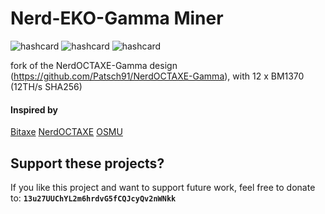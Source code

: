 # Nerd-EKO-Gamma Miner
![hashcard](https://github.com/phil31/NerdEKO-Gamma/blob/main/images/Assembled_Nerd-EKO-Gamma.jpg)
![hashcard](https://github.com/phil31/NerdEKO-Gamma/blob/main/images/Nerd-EKO-Gamma_TOP.jpg)
![hashcard](https://github.com/phil31/NerdEKO-Gamma/blob/main/images/Nerd-EKO-Gamma_BOT.jpg)

fork of the NerdOCTAXE-Gamma design (https://github.com/Patsch91/NerdOCTAXE-Gamma), with 12 x BM1370 (12TH/s SHA256)
	


#### Inspired by 
[Bitaxe](https://github.com/skot/bitaxe) 
[NerdOCTAXE](https://github.com/Patsch91/NerdOCTAXE-Gamma) 
[OSMU](https://osmu.wiki/)

## Support these projects?
If you like this project and want to support future work, feel free to donate to:
**`13u27UUChYL2m6hrdvG5fCQJcyQv2nWNkk`**

